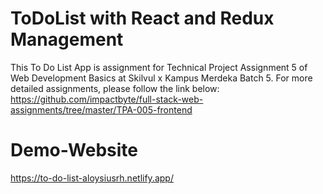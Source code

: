 # ToDoList with React and Redux Management
This To Do List App is assignment for Technical Project Assignment 5 of Web Development Basics at Skilvul x Kampus Merdeka Batch 5. For more detailed assignments, please follow the link below: https://github.com/impactbyte/full-stack-web-assignments/tree/master/TPA-005-frontend
# Demo-Website
https://to-do-list-aloysiusrh.netlify.app/
